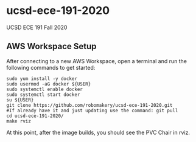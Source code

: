 # ucsd-ece-191-2020

UCSD ECE 191 Fall 2020

## AWS Workspace Setup

After connecting to a new AWS Workspace, open a terminal and run the following commands to get started:

    sudo yum install -y docker
    sudo usermod -aG docker ${USER}
    sudo systemctl enable docker
    sudo systemctl start docker
    su ${USER}
    git clone https://github.com/robomakery/ucsd-ece-191-2020.git
    #If already have it and just updating use the command: git pull
    cd ucsd-ece-191-2020/
    make rviz

At this point, after the image builds, you should see the PVC Chair in rviz.
